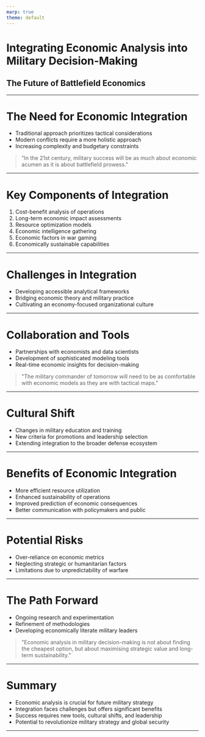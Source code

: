 ```yaml
---
marp: true
theme: default
---
```


# Integrating Economic Analysis into Military Decision-Making
## The Future of Battlefield Economics

---

# The Need for Economic Integration

- Traditional approach prioritizes tactical considerations
- Modern conflicts require a more holistic approach
- Increasing complexity and budgetary constraints

> "In the 21st century, military success will be as much about economic acumen as it is about battlefield prowess."

---

# Key Components of Integration

1. Cost-benefit analysis of operations
2. Long-term economic impact assessments
3. Resource optimization models
4. Economic intelligence gathering
5. Economic factors in war gaming
6. Economically sustainable capabilities

---

# Challenges in Integration

- Developing accessible analytical frameworks
- Bridging economic theory and military practice
- Cultivating an economy-focused organizational culture

---

# Collaboration and Tools

- Partnerships with economists and data scientists
- Development of sophisticated modeling tools
- Real-time economic insights for decision-making

> "The military commander of tomorrow will need to be as comfortable with economic models as they are with tactical maps."

---

# Cultural Shift

- Changes in military education and training
- New criteria for promotions and leadership selection
- Extending integration to the broader defense ecosystem

---

# Benefits of Economic Integration

- More efficient resource utilization
- Enhanced sustainability of operations
- Improved prediction of economic consequences
- Better communication with policymakers and public

---

# Potential Risks

- Over-reliance on economic metrics
- Neglecting strategic or humanitarian factors
- Limitations due to unpredictability of warfare

---

# The Path Forward

- Ongoing research and experimentation
- Refinement of methodologies
- Developing economically literate military leaders

> "Economic analysis in military decision-making is not about finding the cheapest option, but about maximising strategic value and long-term sustainability."

---

# Summary

- Economic analysis is crucial for future military strategy
- Integration faces challenges but offers significant benefits
- Success requires new tools, cultural shifts, and leadership
- Potential to revolutionize military strategy and global security

---